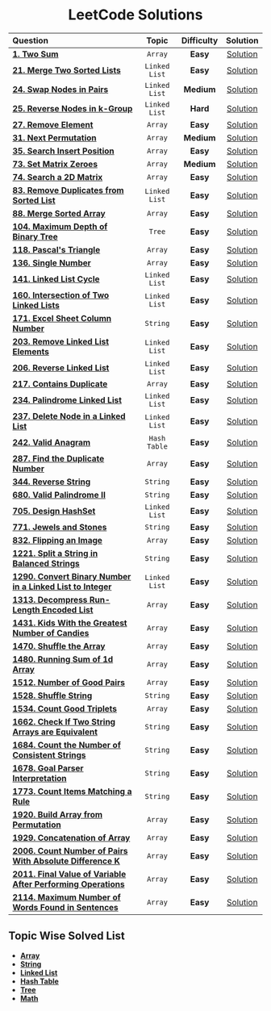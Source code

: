<div align = "center" >
  
# LeetCode Solutions

| Question                                                                                                                                            |     Topic     | Difficulty |                                            Solution                                            |
| :-------------------------------------------------------------------------------------------------------------------------------------------------- | :-----------: | :--------: | :--------------------------------------------------------------------------------------------: |
| [**1. Two Sum**](https://leetcode.com/problems/two-sum/)                                                                                            |    `Array`    |  **Easy**  |                         [Solution](../LeetCode/Array/0001.Two_Sum.cpp)                         |
| [**21. Merge Two Sorted Lists**](https://leetcode.com/problems/merge-two-sorted-lists/)                                                             | `Linked List` |  **Easy**  |              [Solution](../LeetCode/Linked_List/0021.Merge_Two_Sorted_Lists.cpp)               |
| [**24. Swap Nodes in Pairs**](https://leetcode.com/problems/swap-nodes-in-pairs/)                                                                   | `Linked List` | **Medium** |                [Solution](../LeetCode/Linked_List/0024.Swap_Nodes_in_Pairs.cpp)                |
| [**25. Reverse Nodes in k-Group**](https://leetcode.com/problems/reverse-nodes-in-k-group/)                                                         | `Linked List` |  **Hard**  |             [Solution](../LeetCode/Linked_List/0025.Reverse_Nodes_in_k-Group.cpp)              |
| [**27. Remove Element**](https://leetcode.com/problems/remove-element/)                                                                             |    `Array`    |  **Easy**  |                     [Solution](../LeetCode/Array/0027.Remove_Element.cpp)                      |
| [**31. Next Permutation**](https://leetcode.com/problems/next-permutation/)                                                                         |    `Array`    | **Medium** |                    [Solution](../LeetCode/Array/0031.Next_Permutation.cpp)                     |
| [**35. Search Insert Position**](https://leetcode.com/problems/search-insert-position/)                                                             |    `Array`    |  **Easy**  |                 [Solution](../LeetCode/Array/0035.Search_Insert_Position.cpp)                  |
| [**73. Set Matrix Zeroes**](https://leetcode.com/problems/set-matrix-zeroes/)                                                                       |    `Array`    | **Medium** |                    [Solution](../LeetCode/Array/0073.Set_Matrix_Zeroes.cpp)                    |
| [**74. Search a 2D Matrix**](https://leetcode.com/problems/search-a-2d-matrix/)                                                                     |    `Array`    |  **Easy**  |                   [Solution](../LeetCode/Array/0074.Search_a_2D_Matrix.cpp)                    |
| [**83. Remove Duplicates from Sorted List**](https://leetcode.com/problems/remove-duplicates-from-sorted-list/)                                     | `Linked List` |  **Easy**  |        [Solution](../LeetCode/Linked_List/0083.Remove_Duplicates_from_Sorted_List.cpp)         |
| [**88. Merge Sorted Array**](https://leetcode.com/problems/merge-sorted-array/)                                                                     |    `Array`    |  **Easy**  |                   [Solution](../LeetCode/Array/0088.Merge_Sorted_Array.cpp)                    |
| [**104. Maximum Depth of Binary Tree**](https://leetcode.com/problems/maximum-depth-of-binary-tree/)                                                |    `Tree`     |  **Easy**  |              [Solution](../LeetCode/Tree/0104._Maximum_Depth_of_Binary_Tree.cpp)               |
| [**118. Pascal's Triangle**](https://leetcode.com/problems/pascals-triangle/)                                                                       |    `Array`    |  **Easy**  |                    [Solution](../LeetCode/Array/0118.Pascal's_Triangle.cpp)                    |
| [**136. Single Number**](https://leetcode.com/problems/single-number/)                                                                              |    `Array`    |  **Easy**  |                      [Solution](../LeetCode/Array/0136.Single_Number.cpp)                      |
| [**141. Linked List Cycle**](https://leetcode.com/problems/linked-list-cycle/)                                                                      | `Linked List` |  **Easy**  |                 [Solution](../LeetCode/Linked_List/0141.Linked_List_Cycle.cpp)                 |
| [**160. Intersection of Two Linked Lists**](https://leetcode.com/problems/intersection-of-two-linked-lists/)                                        | `Linked List` |  **Easy**  |         [Solution](../LeetCode/Linked_List/0160.Intersection_of_Two_Linked_Lists.cpp)          |
| [**171. Excel Sheet Column Number**](https://leetcode.com/problems/excel-sheet-column-number/)                                                      |   `String`    |  **Easy**  |               [Solution](../LeetCode/String/0171.Excel_Sheet_Column_Number.cpp)                |
| [**203. Remove Linked List Elements**](https://leetcode.com/problems/remove-linked-list-elements/)                                                  | `Linked List` |  **Easy**  |            [Solution](../LeetCode/Linked_List/0203.Remove_Linked_List_Elements.cpp)            |
| [**206. Reverse Linked List**](https://leetcode.com/problems/reverse-linked-list/)                                                                  | `Linked List` |  **Easy**  |                [Solution](../LeetCode/Linked_List/0206.Reverse_Linked_List.cpp)                |
| [**217. Contains Duplicate**](https://leetcode.com/problems/contains-duplicate/)                                                                    |    `Array`    |  **Easy**  |                   [Solution](../LeetCode/Array/0217.Contains_Duplicate.cpp)                    |
| [**234. Palindrome Linked List**](https://leetcode.com/problems/palindrome-linked-list/)                                                            | `Linked List` |  **Easy**  |              [Solution](../LeetCode/Linked_List/0234.Palindrome_Linked_List.cpp)               |
| [**237. Delete Node in a Linked List**](https://leetcode.com/problems/delete-node-in-a-linked-list/)                                                | `Linked List` |  **Easy**  |           [Solution](../LeetCode/Linked_List/0237.Delete_Node_in_a_Linked_List.cpp)            |
| [**242. Valid Anagram**](https://leetcode.com/problems/valid-anagram/)                                                                              | `Hash Table`  |  **Easy**  |                    [Solution](../LeetCode/Hash_Table/242.Valid_Anagram.cpp)                    |
| [**287. Find the Duplicate Number**](https://leetcode.com/problems/find-the-duplicate-number/)                                                      |    `Array`    |  **Easy**  |                [Solution](../LeetCode/Array/0287.Find_the_Duplicate_Number.cpp)                |
| [**344. Reverse String**](https://leetcode.com/problems/reverse-string/)                                                                            |   `String`    |  **Easy**  |                     [Solution](../LeetCode/String/0344.Reverse_String.cpp)                     |
| [**680. Valid Palindrome II**](https://leetcode.com/problems/valid-palindrome-ii/)                                                                  |   `String`    |  **Easy**  |                  [Solution](../LeetCode/String/0680.Valid_Palindrome_II.cpp)                   |
| [**705. Design HashSet**](https://leetcode.com/problems/design-hashset/)                                                                            | `Linked List` |  **Easy**  |                  [Solution](../LeetCode/Linked_List/0705.Design_HashSet.cpp)                   |
| [**771. Jewels and Stones**](https://leetcode.com/problems/jewels-and-stones/)                                                                      |   `String`    |  **Easy**  |                   [Solution](../LeetCode/String/0771.Jewels_and_Stones.cpp)                    |
| [**832. Flipping an Image**](https://leetcode.com/problems/flipping-an-image/)                                                                      |    `Array`    |  **Easy**  |                    [Solution](../LeetCode/Array/0832.Flipping_an_Image.cpp)                    |
| [**1221. Split a String in Balanced Strings**](https://leetcode.com/problems/split-a-string-in-balanced-strings/)                                   |   `String`    |  **Easy**  |           [Solution](../LeetCode/String/1221.Split_a_String_in_Balanced_Strings.cpp)           |
| [**1290. Convert Binary Number in a Linked List to Integer**](https://leetcode.com/problems/convert-binary-number-in-a-linked-list-to-integer/)     | `Linked List` |  **Easy**  | [Solution](../LeetCode/Linked_List/1290.Convert_Binary_Number_in_a_Linked_List_to_Integer.cpp) |
| [**1313. Decompress Run-Length Encoded List**](https://leetcode.com/problems/decompress-run-length-encoded-list/)                                   |    `Array`    |  **Easy**  |           [Solution](../LeetCode/Array/1313.Decompress_Run-Length_Encoded_List.cpp)            |
| [**1431. Kids With the Greatest Number of Candies**](https://leetcode.com/problems/kids-with-the-greatest-number-of-candies/)                       |    `Array`    |  **Easy**  |        [Solution](../LeetCode/Array/1431.Kids_With_the_Greatest_Number_of_Candies.cpp)         |
| [**1470. Shuffle the Array**](https://leetcode.com/problems/shuffle-the-array/)                                                                     |    `Array`    |  **Easy**  |                    [Solution](../LeetCode/Array/1470.Shuffle_the_Array.cpp)                    |
| [**1480. Running Sum of 1d Array**](https://leetcode.com/problems/running-sum-of-1d-array/)                                                         |    `Array`    |  **Easy**  |                 [Solution](../LeetCode/Array/1480.Running_Sum_of_1d_Array.cpp)                 |
| [**1512. Number of Good Pairs**](https://leetcode.com/problems/number-of-good-pairs/)                                                               |    `Array`    |  **Easy**  |                  [Solution](../LeetCode/Array/1512.Number_of_Good_Pairs.cpp)                   |
| [**1528. Shuffle String**](https://leetcode.com/problems/shuffle-string/)                                                                           |   `String`    |  **Easy**  |                     [Solution](../LeetCode/String/1528.Shuffle_String.cpp)                     |
| [**1534. Count Good Triplets**](https://leetcode.com/problems/count-good-triplets/)                                                                 |    `Array`    |  **Easy**  |                   [Solution](../LeetCode/Array/1534.Count_Good_Triplets.cpp)                   |
| [**1662. Check If Two String Arrays are Equivalent**](https://leetcode.com/problems/check-if-two-string-arrays-are-equivalent/)                     |   `String`    |  **Easy**  |       [Solution](../LeetCode/String/1662.Check_If_Two_String_Arrays_are_Equivalent.cpp)        |
| [**1684. Count the Number of Consistent Strings**](https://leetcode.com/problems/count-the-number-of-consistent-strings/)                           |   `String`    |  **Easy**  |         [Solution](../LeetCode/String/1684.Count_the_Number_of_Consistent_Strings.cpp)         |
| [**1678. Goal Parser Interpretation**](https://leetcode.com/problems/goal-parser-interpretation/)                                                   |   `String`    |  **Easy**  |               [Solution](../LeetCode/String/1678.Goal_Parser_Interpretation.cpp)               |
| [**1773. Count Items Matching a Rule**](https://leetcode.com/problems/count-items-matching-a-rule/)                                                 |   `String`    |  **Easy**  |              [Solution](../LeetCode/String/1773.Count_Items_Matching_a_Rule.cpp)               |
| [**1920. Build Array from Permutation**](https://leetcode.com/problems/build-array-from-permutation/)                                               |    `Array`    |  **Easy**  |              [Solution](../LeetCode/Array/1920.Build_Array_from_Permutation.cpp)               |
| [**1929. Concatenation of Array**](https://leetcode.com/problems/concatenation-of-array/)                                                           |    `Array`    |  **Easy**  |                 [Solution](../LeetCode/Array/1929.Concatenation_of_Array.cpp)                  |
| [**2006. Count Number of Pairs With Absolute Difference K**](https://leetcode.com/problems/count-number-of-pairs-with-absolute-difference-k/)       |    `Array`    |  **Easy**  |    [Solution](../LeetCode/Array/2006.Count_Number_of_Pairs_With_Absolute_Difference_K.cpp)     |
| [**2011. Final Value of Variable After Performing Operations**](https://leetcode.com/problems/final-value-of-variable-after-performing-operations/) |    `Array`    |  **Easy**  |   [Solution](../LeetCode/Array/2011.Final_Value_of_Variable_After_Performing_Operations.cpp)   |
| [**2114. Maximum Number of Words Found in Sentences**](https://leetcode.com/problems/maximum-number-of-words-found-in-sentences/)                   |    `Array`    |  **Easy**  |       [Solution](../LeetCode/Array/2114.Maximum_Number_of_Words_Found_in_Sentences.cpp)        |

  </div>
  
## Topic Wise Solved List
  
* [**Array**](../LeetCode/Array/)
* [**String**](../LeetCode/String/)
* [**Linked List**](../LeetCode/Linked%20List/)
* [**Hash Table**](../LeetCode/Hash_Table/)
* [**Tree**](../LeetCode/Tree/)
* [**Math**](../LeetCode/Math/)
